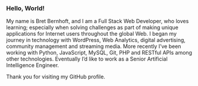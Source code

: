 ### Hello, World!

My name is Bret Bernhoft, and I am a Full Stack Web Developer, who loves learning; especially when solving challenges as part of making unique applications for Internet users throughout the global Web. I began my journey in technology with WordPress, Web Analytics, digital advertising, community management and streaming media. More recently I’ve been working with Python, JavaScript, MySQL, Git, PHP and RESTful APIs among other technologies. Eventually I’d like to work as a Senior Artificial Intelligence Engineer.

Thank you for visiting my GitHub profile. 
